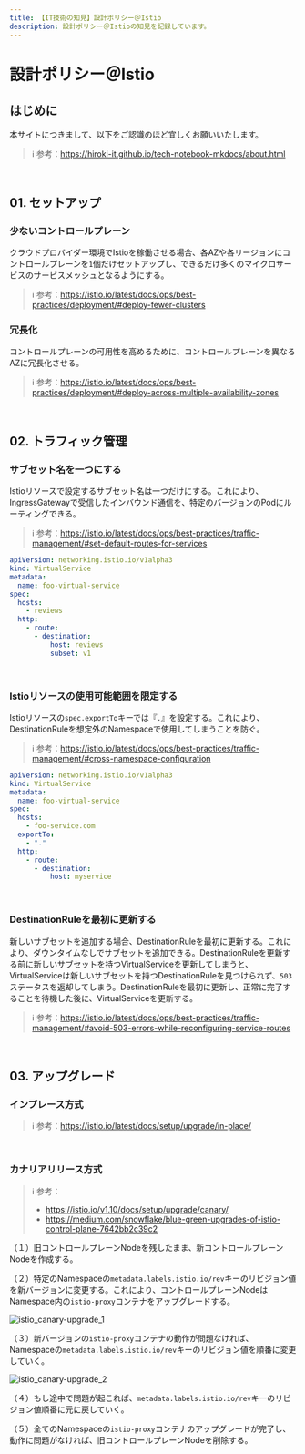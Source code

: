 ```yaml
---
title: 【IT技術の知見】設計ポリシー＠Istio
description: 設計ポリシー＠Istioの知見を記録しています。
---
```


# 設計ポリシー＠Istio

## はじめに

本サイトにつきまして、以下をご認識のほど宜しくお願いいたします。

> ℹ️ 参考：https://hiroki-it.github.io/tech-notebook-mkdocs/about.html

<br>

## 01. セットアップ

### 少ないコントロールプレーン

クラウドプロバイダー環境でIstioを稼働させる場合、各AZや各リージョンにコントロールプレーンを```1```個だけセットアップし、できるだけ多くのマイクロサービスのサービスメッシュとなるようにする。

> ℹ️ 参考：https://istio.io/latest/docs/ops/best-practices/deployment/#deploy-fewer-clusters

### 冗長化

コントロールプレーンの可用性を高めるために、コントロールプレーンを異なるAZに冗長化させる。

> ℹ️ 参考：https://istio.io/latest/docs/ops/best-practices/deployment/#deploy-across-multiple-availability-zones

<br>

## 02. トラフィック管理

### サブセット名を一つにする

Istioリソースで設定するサブセット名は一つだけにする。これにより、IngressGatewayで受信したインバウンド通信を、特定のバージョンのPodにルーティングできる。

> ℹ️ 参考：https://istio.io/latest/docs/ops/best-practices/traffic-management/#set-default-routes-for-services

```yaml
apiVersion: networking.istio.io/v1alpha3
kind: VirtualService
metadata:
  name: foo-virtual-service
spec:
  hosts:
    - reviews
  http:
    - route:
      - destination:
          host: reviews
          subset: v1
```

<br>

### Istioリソースの使用可能範囲を限定する

Istioリソースの```spec.exportTo```キーでは『```.```』を設定する。これにより、DestinationRuleを想定外のNamespaceで使用してしまうことを防ぐ。

> ℹ️ 参考：https://istio.io/latest/docs/ops/best-practices/traffic-management/#cross-namespace-configuration

```yaml
apiVersion: networking.istio.io/v1alpha3
kind: VirtualService
metadata:
  name: foo-virtual-service
spec:
  hosts:
    - foo-service.com
  exportTo:
    - "."
  http:
    - route:
      - destination:
          host: myservice
```

<br>

### DestinationRuleを最初に更新する

新しいサブセットを追加する場合、DestinationRuleを最初に更新する。これにより、ダウンタイムなしでサブセットを追加できる。DestinationRuleを更新する前に新しいサブセットを持つVirtualServiceを更新してしまうと、VirtualServiceは新しいサブセットを持つDestinationRuleを見つけられず、```503```ステータスを返却してしまう。DestinationRuleを最初に更新し、正常に完了することを待機した後に、VirtualServiceを更新する。

> ℹ️ 参考：https://istio.io/latest/docs/ops/best-practices/traffic-management/#avoid-503-errors-while-reconfiguring-service-routes

<br>

## 03. アップグレード

### インプレース方式

> ℹ️ 参考：https://istio.io/latest/docs/setup/upgrade/in-place/

<br>

### カナリアリリース方式

> ℹ️ 参考：
>
> - https://istio.io/v1.10/docs/setup/upgrade/canary/
> - https://medium.com/snowflake/blue-green-upgrades-of-istio-control-plane-7642bb2c39c2

（１）旧コントロールプレーンNodeを残したまま、新コントロールプレーンNodeを作成する。

（２）特定のNamespaceの```metadata.labels.istio.io/rev```キーのリビジョン値を新バージョンに変更する。これにより、コントロールプレーンNodeはNamespace内の```istio-proxy```コンテナをアップグレードする。

![istio_canary-upgrade_1](https://raw.githubusercontent.com/hiroki-it/tech-notebook/master/images/istio_canary-upgrade_1.png)

（３）新バージョンの```istio-proxy```コンテナの動作が問題なければ、Namespaceの```metadata.labels.istio.io/rev```キーのリビジョン値を順番に変更していく。

![istio_canary-upgrade_2](https://raw.githubusercontent.com/hiroki-it/tech-notebook/master/images/istio_canary-upgrade_2.png)

（４）もし途中で問題が起これば、```metadata.labels.istio.io/rev```キーのリビジョン値順番に元に戻していく。

（５）全てのNamespaceの```istio-proxy```コンテナのアップグレードが完了し、動作に問題がなければ、旧コントロールプレーンNodeを削除する。

<br>
